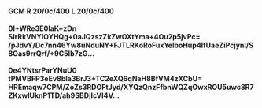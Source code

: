 #### GCM R 20/0c/400 L 20/0c/400
**0I+WRe3E0laK+zDn**<br/>**SIrRkVNYlOYHQg+0aJQzszZkZwOXtYma+4Ou2p5jvPc=**<br/>**/pJdvY/Dc7nn46Yw8uNduNY+FJTLRKoRoFuxYelboHup4IfUaeZiPcjynl/S8Oas9rrQrf/+9C5Ib7zG...**<br/><br/>
**0e4YNtsrParYNuU0**<br/>**tPMVBFP3eEv8bla3BrJ3+TC2eXQ6qNaH8BfVM4zXCbU=**<br/>**HREmaqw7CPM/ZoZs3RDOFtJyd/XYQzQnzFfbnWQZqOwxROU5uwc8R7ZKxwlUknP1TD/ah9SBDjIcVI4V...**